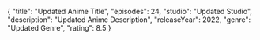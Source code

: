 {
    "title": "Updated Anime Title",
    "episodes": 24,
    "studio": "Updated Studio",
    "description": "Updated Anime Description",
    "releaseYear": 2022,
    "genre": "Updated Genre",
    "rating": 8.5
}